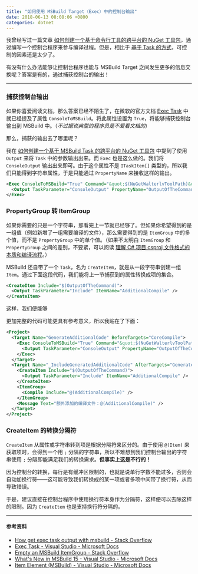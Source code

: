 ```yaml
---
title: "如何使用 MSBuild Target（Exec）中的控制台输出"
date: 2018-06-13 08:08:06 +0800
categories: dotnet
---
```


我曾经写过一篇文章 [如何创建一个基于命令行工具的跨平台的 NuGet 工具包](/post/create-a-cross-platform-command-based-nuget-tool.html)，通过编写一个控制台程序来参与编译过程。但是，相比于 [基于 Task 的方式](/post/create-a-cross-platform-msbuild-task-based-nuget-tool.html)，可控制的因素还是太少了。

有没有什么办法能够让控制台程序也能与 MSBuild Target 之间发生更多的信息交换呢？答案是有的，通过捕获控制台的输出！

---

<div id="toc"></div>

### 捕获控制台输出

如果你喜爱阅读文档，那么答案已经不陌生了，在微软的官方文档 [Exec Task](https://docs.microsoft.com/en-us/visualstudio/msbuild/exec-task) 中就已经提及了属性 `ConsoleToMSBuild`。将此属性设置为 `True`，将能够捕获控制台输出到 MSBuild 中。（*不过据说典型的程序员是不爱看文档的*）

那么，捕获的输出去了哪里呢？

我在 [如何创建一个基于 MSBuild Task 的跨平台的 NuGet 工具包](/post/create-a-cross-platform-msbuild-task-based-nuget-tool.html) 中提到了使用 `Output` 来将 `Task` 中的参数输出出来。而 `Exec` 也是这么做的。我们将 `ConsoleOutput` 输出出来即可。由于这个属性不是 `ITaskItem[]` 类型的，所以我们只能得到字符串属性，于是只能通过 `PropertyName` 来接收这样的输出。

```xml
<Exec ConsoleToMSBuild="True" Command="&quot;$(NuGetWalterlvToolPath)&quot;">
  <Output TaskParameter="ConsoleOutput" PropertyName="OutputOfTheCommand" />
</Exec>
```

### PropertyGroup 转 ItemGroup

如果你需要的只是一个字符串，那看完上一节就已经够了。但如果你希望得到的是一组值（例如新增了一组需要编译的文件），那么需要得到的是 `ItemGroup` 中的多个值，而不是 `PropertyGroup` 中的单个值。（如果不太明白 `ItemGroup` 和 `PropertyGroup` 之间的差别，不要紧，可以阅读 [理解 C# 项目 csproj 文件格式的本质和编译流程](/post/understand-the-csproj.html)。）

MSBuild 还自带了一个 `Task`，名为 `CreateItem`，就是从一段字符串创建一组 `Item`。通过下面这段代码，我们能将上一节捕获到的属性转换成项的集合。

```xml
<CreateItem Include="$(OutputOfTheCommand)">
  <Output TaskParameter="Include" ItemName="AdditionalCompile" />
</CreateItem>
```

这样，我们便能够

更加完整的代码可能更具有参考意义，所以我贴在了下面：

```xml
<Project>
  <Target Name="GenerateAdditionalCode" BeforeTargets="CoreCompile">
    <Exec ConsoleToMSBuild="True" Command="&quot;$(NuGetWalterlvToolPath)&quot;">
      <Output TaskParameter="ConsoleOutput" PropertyName="OutputOfTheCommand" />
    </Exec>
  </Target>
  <Target Name="_IncludeGeneratedAdditionalCode" AfterTargets="GenerateAdditionalCode">
    <CreateItem Include="$(OutputOfTheCommand)">
      <Output TaskParameter="Include" ItemName="AdditionalCompile" />
    </CreateItem>
    <ItemGroup>
      <Compile Include="@(AdditionalCompile)" />
    </ItemGroup>
    <Message Text="额外添加的编译文件：@(AdditionalCompile)" />
  </Target>
</Project>
```

### CreateItem 的转换分隔符

`CreateItem` 从属性或字符串转到项是根据分隔符来区分的。由于使用 `@(Item)` 来获取项时，会得到一个用 `;` 分隔的字符串，所以不难想到我们控制台输出的字符串使用 `;` 分隔即能满足我们的转换需求。**但事实上这是不行的！**

因为控制台的转换，每行是有缓冲区限制的，也就是说单行字数不能过多，否则会自动加换行符——这可能导致我们转换成的某一项或者多项中间带了换行符，从而导致错误。

于是，建议直接在控制台程序中使用换行符本身作为分隔符，这样便可以去除这样的限制。因为 `CreateItem` 也是支持换行符分隔的。

---

#### 参考资料

- [How get exec task output with msbuild - Stack Overflow](https://stackoverflow.com/questions/8938679/how-get-exec-task-output-with-msbuild)
- [Exec Task - Visual Studio - Microsoft Docs](https://docs.microsoft.com/en-us/visualstudio/msbuild/exec-task)
- [Empty an MSBuild ItemGroup - Stack Overflow](https://stackoverflow.com/questions/7909825/empty-an-msbuild-itemgroup)
- [What's New in MSBuild 15 - Visual Studio - Microsoft Docs](https://docs.microsoft.com/en-us/visualstudio/msbuild/what-s-new-in-msbuild-15-0#updates)
- [Item Element (MSBuild) - Visual Studio - Microsoft Docs](https://docs.microsoft.com/en-us/visualstudio/msbuild/item-element-msbuild)
